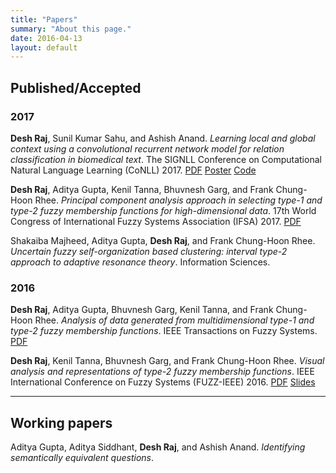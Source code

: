 ```yaml
---
title: "Papers"
summary: "About this page."
date: 2016-04-13
layout: default
---
```


## Published/Accepted

### 2017

**Desh Raj**, Sunil Kumar Sahu, and Ashish Anand. *Learning local and global context using a convolutional recurrent network model for relation classification in biomedical text*. The SIGNLL Conference on Computational Natural Language Learning (CoNLL) 2017.
[PDF](http://www.aclweb.org/anthology/K/K17/K17-1032.pdf)
[Poster](assets/conll_poster.pdf)
[Code](https://github.com/desh2608/crnn-relation-classification)

**Desh Raj**, Aditya Gupta, Kenil Tanna, Bhuvnesh Garg, and Frank Chung-Hoon Rhee. *Principal component analysis approach in selecting type-1 and type-2 fuzzy membership functions for high-dimensional data*. 17th World Congress of International Fuzzy Systems Association (IFSA) 2017.
[PDF](assets/ifsa17_preprint.pdf)

Shakaiba Majheed, Aditya Gupta, **Desh Raj**, and Frank Chung-Hoon Rhee. *Uncertain fuzzy self-organization based clustering: interval type-2 approach to adaptive resonance theory*. Information Sciences.

### 2016

**Desh Raj**, Aditya Gupta, Bhuvnesh Garg, Kenil Tanna, and Frank Chung-Hoon Rhee. *Analysis of data generated from multidimensional type-1 and type-2 fuzzy membership functions*. IEEE Transactions on Fuzzy Systems.
[PDF](assets/tfs_preprint.pdf)

**Desh Raj**, Kenil Tanna, Bhuvnesh Garg, and Frank Chung-Hoon Rhee. *Visual analysis and representations of type-2 fuzzy membership functions*. IEEE International Conference on Fuzzy Systems (FUZZ-IEEE) 2016.
[PDF](assets/fuzzieee16_preprint.pdf)
[Slides](https://drive.google.com/open?id=0B2M9S61SxoELSlo5VUtSY0tkd2s)
***

<!-- ## Under review -->



<!-- *** -->

## Working papers

Aditya Gupta, Aditya Siddhant, **Desh Raj**, and Ashish Anand. *Identifying semantically equivalent questions*.
